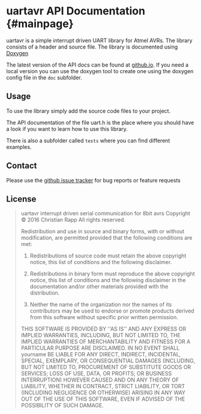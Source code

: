 # uartavr API Documentation {#mainpage}

uartavr is a simple interrupt driven UART library for Atmel AVRs. The library
consists of a header and source file. The library is documented using [Doxygen](http://www.stack.nl/~dimitri/doxygen/index.html)

The latest version of the API docs can be found at [github.io](https://crapp.github.io/uartavr).
If you need a local version you can use the doxygen tool to create one using the
doxygen config file in the `doc` subfolder.

## Usage

To use the library simply add the source code files to your project.

The API documentation of the file uart.h is the place where you should have a look
if you want to learn how to use this library.

There is also a subfolder called `tests` where you can find different examples.

## Contact

Please use the [github issue tracker](https://github.com/crapp/uartavr/issues) for
bug reports or feature requests

## License

> uartavr interrupt driven serial communication for 8bit avrs
> Copyright © 2016 Christian Rapp
> All rights reserved.
>
> Redistribution and use in source and binary forms, with or without
> modification, are permitted provided that the following conditions are met:
>
> 1. Redistributions of source code must retain the above copyright
> notice, this list of conditions and the following disclaimer.
>
> 2. Redistributions in binary form must reproduce the above copyright
> notice, this list of conditions and the following disclaimer in the
> documentation and/or other materials provided with the distribution.
>
> 3. Neither the name of the organization nor the
> names of its contributors may be used to endorse or promote products
> derived from this software without specific prior written permission.
>
> THIS SOFTWARE IS PROVIDED BY ''AS IS'' AND ANY  EXPRESS OR IMPLIED
> WARRANTIES, INCLUDING, BUT NOT LIMITED TO, THE IMPLIED
> WARRANTIES OF MERCHANTABILITY AND FITNESS FOR A PARTICULAR PURPOSE ARE
> DISCLAIMED. IN NO EVENT SHALL yourname BE LIABLE FOR ANY
> DIRECT, INDIRECT, INCIDENTAL, SPECIAL, EXEMPLARY, OR CONSEQUENTIAL DAMAGES
> (INCLUDING, BUT NOT LIMITED TO, PROCUREMENT OF SUBSTITUTE GOODS OR SERVICES;
> LOSS OF USE, DATA, OR PROFITS; OR BUSINESS INTERRUPTION) HOWEVER CAUSED AND
> ON ANY THEORY OF LIABILITY, WHETHER IN CONTRACT, STRICT LIABILITY, OR TORT
> (INCLUDING NEGLIGENCE OR OTHERWISE) ARISING IN ANY WAY OUT OF THE USE OF THIS
> SOFTWARE, EVEN IF ADVISED OF THE POSSIBILITY OF SUCH DAMAGE.
